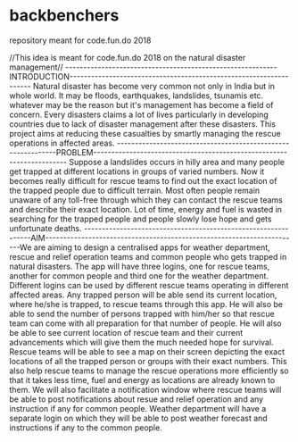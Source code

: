 # backbenchers
repository meant for code.fun.do 2018

//This idea is meant for code.fun.do 2018 on the natural disaster management//
-----------------------------------------------------------INTRODUCTION-------------------------------------------------------------------
Natural disaster has become very common not only in India but in whole world. It may be floods, earthquakes, landslides, tsunamis etc.  whatever may be the reason but it's management has become a field of concern. Every disasters claims a lot of lives particularly in developing countries due to lack of disaster management after these disasters. This project aims at reducing these casualties by smartly managing the rescue operations in affected areas. 
-------------------------------------------------------------PROBLEM----------------------------------------------------------------------
Suppose a landslides occurs in hilly area and many people get trapped at different locations in groups of varied numbers. Now it becomes really difficult for rescue teams to find out the exact location of the trapped people due to difficult terrain. Most often people remain unaware of any toll-free through which they can contact the rescue teams and describe their exact location. Lot of time, energy and fuel is wasted in searching for the trapped people and people slowly lose hope and gets unfortunate deaths.
---------------------------------------------------------------AIM-----------------------------------------------------------------------We are aiming to design a centralised apps for weather department, rescue and relief operation teams and common people who gets trapped in natural disasters. The app will have three logins, one for rescue teams, another for common people and third one for the weather department. Different logins can be used by different rescue teams operating in different affected areas. Any trapped person will be able send its current location, where he/she is trapped, to rescue teams through this app. He will also be able to send the number of persons trapped with him/her so that rescue team can come with all preparation for that number of people. He will also be able to see current location of rescue team and their current advancements which will give them the much needed hope for survival.  Rescue teams will be able to see a map on their screen depicting the exact locations of all the trapped person or groups with their exact numbers. This also help rescue teams to manage the rescue operations more efficiently so that it takes less time,  fuel and energy as locations are already known to them. We will also facilitate a notification window where rescue teams will be able to post notifications about resue and relief operation and any instruction if any for common people. Weather department will have a separate login on which they will be able to post weather forecast and instructions if any to the common people. 
